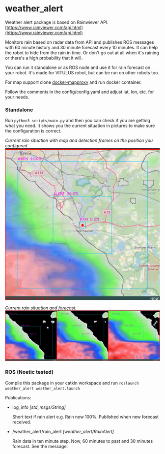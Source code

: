 # weather_alert
 Weather alert package is based on Rainwiever API. [https://www.rainviewer.com/api.html](https://www.rainviewer.com/api.html)

 Monitors rain based on radar data from API and publishes ROS messages with 60 minute history and 30 minute forecast every 10 minutes. It can help the robot to hide from the rain in time. Or don't go out at all when it's raining or there's a high probability that it will.

 You can run it standalone or as ROS node and use it for rain forecast on your robot. It's made for VITULUS robot, but can be run on other robots too.

 For map support clone [docker-mapproxy](https://github.com/lacina-dev/docker-mapproxy) and run docker container.

 Follow the comments in the config/config.yaml and adjust lat, lon, etc. for your needs.

 ### Standalone
 Run `python3 scripts/main.py` and then you can check if you are getting what you need. It shows you the current situation in pictures to make sure the configuration is correct.


 *Current rain situation with map and detection frames on the position you configured.*
 ![Now with map](img/map.png)

 *Current rain situation and forecast.*
 ![Now and forecast](img/rain.png)


 ### ROS (Noetic tested)
 Compile this package in your catkin workspace and run
 `roslaunch weather_alert weather_alert.launch`


 Publications:
  * log_info *[std_msgs/String]*

    Short text if rain alert e.g. Rain now 100%. Published when new forecast received.


  * /weather_alert/rain_alert *[weather_alert/RainAlert]*

    Rain data in ten minute step. Now, 60 minutes to past and 30 minutes forecast. See the message.
